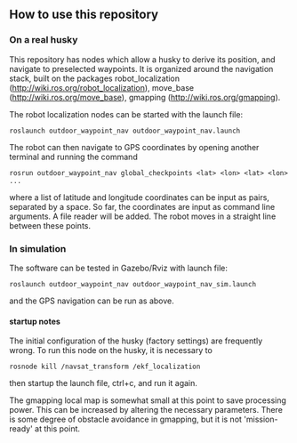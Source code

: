 ## How to use this repository


### On a real husky

This repository has nodes which allow a husky to derive its position, and navigate to preselected waypoints.  It is organized around the navigation stack, built on the packages robot_localization (http://wiki.ros.org/robot_localization), move_base (http://wiki.ros.org/move_base), gmapping (http://wiki.ros.org/gmapping).

The robot localization nodes can be started with the launch file:

    roslaunch outdoor_waypoint_nav outdoor_waypoint_nav.launch

The robot can then navigate to GPS coordinates by opening another terminal and running the command

    rosrun outdoor_waypoint_nav global_checkpoints <lat> <lon> <lat> <lon> ...

where a list of latitude and longitude coordinates can be input as pairs, separated by a space.  So far, the coordinates are input as command line arguments.  A file reader will be added. The robot moves in a straight line between these points.


### In simulation

The software can be tested in Gazebo/Rviz with launch file:

    roslaunch outdoor_waypoint_nav outdoor_waypoint_nav_sim.launch

and the GPS navigation can be run as above.


#### startup notes

The initial configuration of the husky (factory settings) are frequently wrong. To run this node on the husky, it is necessary to 

	rosnode kill /navsat_transform /ekf_localization

then startup the launch file, ctrl+c, and run it again. 

The gmapping local map is somewhat small at this point to save processing power. This can be increased by altering the necessary parameters. There is some degree of obstacle avoidance in gmapping, but it is not 'mission-ready' at this point. 


